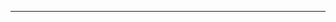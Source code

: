 <!--
CO_OP_TRANSLATOR_METADATA:
{
  "original_hash": "685f55cb07de19b52a30ce6e8b6d889e",
  "translation_date": "2025-08-28T21:01:23+00:00",
  "source_file": "03-CoreGenerativeAITechniques/README.md",
  "language_code": "it"
}
-->


---

